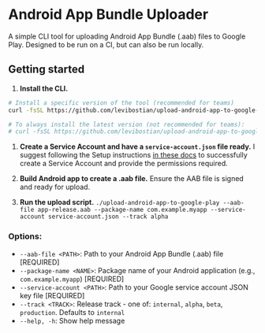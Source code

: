 # Android App Bundle Uploader

A simple CLI tool for uploading Android App Bundle (.aab) files to Google Play. Designed to be run on a CI, but can also be run locally. 

## Getting started 

1. **Install the CLI.** 

```bash
# Install a specific version of the tool (recommended for teams)
curl -fsSL https://github.com/levibostian/upload-android-app-to-google-play/blob/HEAD/install?raw=true | bash "1.0.0"

# To always install the latest version (not recommended for teams):
# curl -fsSL https://github.com/levibostian/upload-android-app-to-google-play/blob/HEAD/install?raw=true | bash
```

1. **Create a Service Account and have a `service-account.json` file ready.** I suggest following the Setup instructions [in these docs](https://docs.fastlane.tools/actions/upload_to_play_store/) to successfully create a Service Account and provide the permissions required. 

2. **Build Android app to create a .aab file.** Ensure the AAB file is signed and ready for upload. 

3. **Run the upload script.** `./upload-android-app-to-google-play --aab-file app-release.aab --package-name com.example.myapp --service-account service-account.json --track alpha`

### Options:

- `--aab-file <PATH>`: Path to your Android App Bundle (.aab) file [REQUIRED]
- `--package-name <NAME>`: Package name of your Android application (e.g., `com.example.myapp`) [REQUIRED]
- `--service-account <PATH>`: Path to your Google service account JSON key file [REQUIRED]
- `--track <TRACK>`: Release track - one of: `internal`, `alpha`, `beta`, `production`. Defaults to `internal`
- `--help, -h`: Show help message
